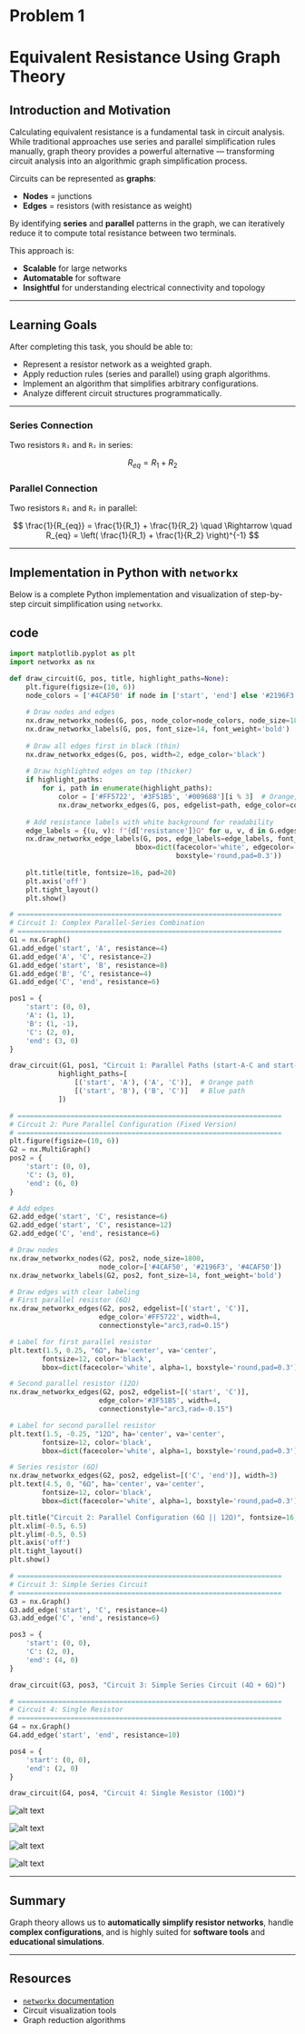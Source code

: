 # Problem 1
# Equivalent Resistance Using Graph Theory

## Introduction and Motivation

Calculating equivalent resistance is a fundamental task in circuit analysis. While traditional approaches use series and parallel simplification rules manually, graph theory provides a powerful alternative — transforming circuit analysis into an algorithmic graph simplification process.

Circuits can be represented as **graphs**:
- **Nodes** = junctions
- **Edges** = resistors (with resistance as weight)

By identifying **series** and **parallel** patterns in the graph, we can iteratively reduce it to compute total resistance between two terminals.

This approach is:
- **Scalable** for large networks
- **Automatable** for software
- **Insightful** for understanding electrical connectivity and topology

---

## Learning Goals

After completing this task, you should be able to:

- Represent a resistor network as a weighted graph.
- Apply reduction rules (series and parallel) using graph algorithms.
- Implement an algorithm that simplifies arbitrary configurations.
- Analyze different circuit structures programmatically.

---


### Series Connection

Two resistors `R₁` and `R₂` in series:

$$ R_{eq} = R_1 + R_2 $$

### Parallel Connection

Two resistors `R₁` and `R₂` in parallel:

$$
\frac{1}{R_{eq}} = \frac{1}{R_1} + \frac{1}{R_2}
\quad \Rightarrow \quad
R_{eq} = \left( \frac{1}{R_1} + \frac{1}{R_2} \right)^{-1}
$$

---

## Implementation in Python with `networkx`

Below is a complete Python implementation and visualization of step-by-step circuit simplification using `networkx`.

## code 
```python
import matplotlib.pyplot as plt
import networkx as nx

def draw_circuit(G, pos, title, highlight_paths=None):
    plt.figure(figsize=(10, 6))
    node_colors = ['#4CAF50' if node in ['start', 'end'] else '#2196F3' for node in G.nodes()]
    
    # Draw nodes and edges
    nx.draw_networkx_nodes(G, pos, node_color=node_colors, node_size=1800, edgecolors='black', linewidths=2)
    nx.draw_networkx_labels(G, pos, font_size=14, font_weight='bold')
    
    # Draw all edges first in black (thin)
    nx.draw_networkx_edges(G, pos, width=2, edge_color='black')
    
    # Draw highlighted edges on top (thicker)
    if highlight_paths:
        for i, path in enumerate(highlight_paths):
            color = ['#FF5722', '#3F51B5', '#009688'][i % 3]  # Orange, Blue, Teal
            nx.draw_networkx_edges(G, pos, edgelist=path, edge_color=color, width=6, alpha=0.7)
    
    # Add resistance labels with white background for readability
    edge_labels = {(u, v): f"{d['resistance']}Ω" for u, v, d in G.edges(data=True)}
    nx.draw_networkx_edge_labels(G, pos, edge_labels=edge_labels, font_size=12, 
                               bbox=dict(facecolor='white', edgecolor='none', alpha=0.8, 
                                         boxstyle='round,pad=0.3'))
    
    plt.title(title, fontsize=16, pad=20)
    plt.axis('off')
    plt.tight_layout()
    plt.show()

# =================================================================
# Circuit 1: Complex Parallel-Series Combination
# =================================================================
G1 = nx.Graph()
G1.add_edge('start', 'A', resistance=4)
G1.add_edge('A', 'C', resistance=2)
G1.add_edge('start', 'B', resistance=8)
G1.add_edge('B', 'C', resistance=4)
G1.add_edge('C', 'end', resistance=6)

pos1 = {
    'start': (0, 0),
    'A': (1, 1),
    'B': (1, -1),
    'C': (2, 0),
    'end': (3, 0)
}

draw_circuit(G1, pos1, "Circuit 1: Parallel Paths (start-A-C and start-B-C)",
            highlight_paths=[
                [('start', 'A'), ('A', 'C')],  # Orange path
                [('start', 'B'), ('B', 'C')]   # Blue path
            ])

# =================================================================
# Circuit 2: Pure Parallel Configuration (Fixed Version)
# =================================================================
plt.figure(figsize=(10, 6))
G2 = nx.MultiGraph()
pos2 = {
    'start': (0, 0),
    'C': (3, 0),
    'end': (6, 0)
}

# Add edges
G2.add_edge('start', 'C', resistance=6)
G2.add_edge('start', 'C', resistance=12)
G2.add_edge('C', 'end', resistance=6)

# Draw nodes
nx.draw_networkx_nodes(G2, pos2, node_size=1800, 
                      node_color=['#4CAF50', '#2196F3', '#4CAF50'])
nx.draw_networkx_labels(G2, pos2, font_size=14, font_weight='bold')

# Draw edges with clear labeling
# First parallel resistor (6Ω)
nx.draw_networkx_edges(G2, pos2, edgelist=[('start', 'C')], 
                      edge_color='#FF5722', width=4,
                      connectionstyle="arc3,rad=0.15")

# Label for first parallel resistor
plt.text(1.5, 0.25, "6Ω", ha='center', va='center', 
        fontsize=12, color='black',
        bbox=dict(facecolor='white', alpha=1, boxstyle='round,pad=0.3'))

# Second parallel resistor (12Ω)
nx.draw_networkx_edges(G2, pos2, edgelist=[('start', 'C')], 
                      edge_color='#3F51B5', width=4,
                      connectionstyle="arc3,rad=-0.15")

# Label for second parallel resistor
plt.text(1.5, -0.25, "12Ω", ha='center', va='center', 
        fontsize=12, color='black',
        bbox=dict(facecolor='white', alpha=1, boxstyle='round,pad=0.3'))

# Series resistor (6Ω)
nx.draw_networkx_edges(G2, pos2, edgelist=[('C', 'end')], width=3)
plt.text(4.5, 0, "6Ω", ha='center', va='center', 
        fontsize=12, color='black',
        bbox=dict(facecolor='white', alpha=1, boxstyle='round,pad=0.3'))

plt.title("Circuit 2: Parallel Configuration (6Ω || 12Ω)", fontsize=16, pad=20)
plt.xlim(-0.5, 6.5)
plt.ylim(-0.5, 0.5)
plt.axis('off')
plt.tight_layout()
plt.show()

# =================================================================
# Circuit 3: Simple Series Circuit
# =================================================================
G3 = nx.Graph()
G3.add_edge('start', 'C', resistance=4)
G3.add_edge('C', 'end', resistance=6)

pos3 = {
    'start': (0, 0),
    'C': (2, 0),
    'end': (4, 0)
}

draw_circuit(G3, pos3, "Circuit 3: Simple Series Circuit (4Ω + 6Ω)")

# =================================================================
# Circuit 4: Single Resistor
# =================================================================
G4 = nx.Graph()
G4.add_edge('start', 'end', resistance=10)

pos4 = {
    'start': (0, 0),
    'end': (2, 0)
}

draw_circuit(G4, pos4, "Circuit 4: Single Resistor (10Ω)")
```

![alt text](Figure_1.png)

![alt text](Figure_2.png)

![alt text](Figure_3.png)

![alt text](Figure_4.png)

---

## Summary

Graph theory allows us to **automatically simplify resistor networks**, handle **complex configurations**, and is highly suited for **software tools** and **educational simulations**.

---

## Resources

- [`networkx` documentation](https://networkx.org/)
- Circuit visualization tools
- Graph reduction algorithms
